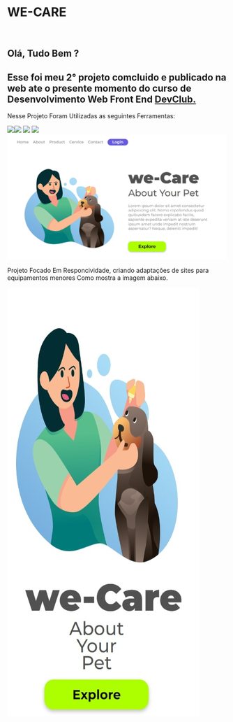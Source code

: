 <h1>WE-CARE</h1>
<br>
<h2>Olá, Tudo Bem ? </h2>
<h2>Esse foi meu 2° projeto comcluido e publicado na web ate o presente momento do curso de Desenvolvimento Web Front End <a href="https//rodolfomore.com.br/deviclub">DevClub.</a></h2>
<p>Nesse Projeto Foram Utilizadas as seguintes Ferramentas:</p>
<img src="https://img.shields.io/badge/HTML-239120?style=for-the-badge&logo=html5&logoColor=white"><img src="https://img.shields.io/badge/CSS-239120?&style=for-the-badge&logo=css3&logoColor=white">
<img src="https://img.shields.io/badge/GitHub-100000?style=for-the-badge&logo=github&logoColor=white"> <img src="https://img.shields.io/badge/Made%20for-VSCode-1f425f.svg">
<br>
<img src="https://github.com/WgDksilva/Easy_Shopping_Via_Mobili/blob/main/img/IMG1.jpeg?raw=true">
<p>Projeto Focado Em Responcividade, criando adaptações de sites para equipamentos menores Como mostra a imagem abaixo.</p>
<img src="https://github.com/WgDksilva/Easy_Shopping_Via_Mobili/blob/main/img/IMG2.jpeg?raw=true">
